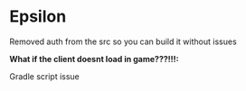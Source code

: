 # Epsilon
Removed auth from the src so you can build it without issues

**What if the client doesnt load in game???!!!:**

Gradle script issue
